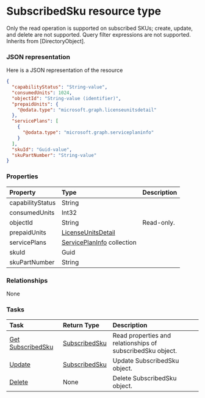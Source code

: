 # SubscribedSku resource type

Only the read operation is supported on subscribed SKUs; create, update, and delete are not supported. Query filter expressions are not supported. Inherits from [DirectoryObject].

### JSON representation

Here is a JSON representation of the resource

<!-- {
  "blockType": "resource",
  "optionalProperties": [

  ],
  "@odata.type": "microsoft.graph.subscribedsku"
}-->

```json
{
  "capabilityStatus": "String-value",
  "consumedUnits": 1024,
  "objectId": "String-value (identifier)",
  "prepaidUnits": {
    "@odata.type": "microsoft.graph.licenseunitsdetail"
  },
  "servicePlans": [
    {
      "@odata.type": "microsoft.graph.serviceplaninfo"
    }
  ],
  "skuId": "Guid-value",
  "skuPartNumber": "String-value"
}

```
### Properties
| Property	   | Type	|Description|
|:---------------|:--------|:----------|
|capabilityStatus|String||
|consumedUnits|Int32||
|objectId|String| Read-only.|
|prepaidUnits|[LicenseUnitsDetail](licenseunitsdetail.md)||
|servicePlans|[ServicePlanInfo](serviceplaninfo.md) collection||
|skuId|Guid||
|skuPartNumber|String||

### Relationships
None


### Tasks

| Task		   | Return Type	|Description|
|:---------------|:--------|:----------|
|[Get SubscribedSku](../api/subscribedsku_get.md) | [SubscribedSku](subscribedsku.md) |Read properties and relationships of subscribedSku object.|
|[Update](../api/subscribedsku_update.md) | [SubscribedSku](subscribedsku.md)	|Update SubscribedSku object. |
|[Delete](../api/subscribedsku_delete.md) | None |Delete SubscribedSku object. |

<!-- uuid: 57e02da2-b862-4b2f-836a-c2a183fcf46b
2015-10-21 09:49:44 UTC -->
<!-- {
  "type": "#page.annotation",
  "description": "SubscribedSku resource",
  "keywords": "",
  "section": "documentation",
  "tocPath": ""
}-->